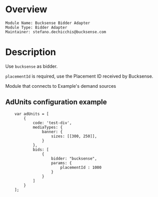 # Overview

```
Module Name: Bucksense Bidder Adapter
Module Type: Bidder Adapter
Maintainer: stefano.dechicchis@bucksense.com
```

# Description

Use `bucksense` as bidder.

`placementId` is required, use the Placement ID received by Bucksense.


Module that connects to Example's demand sources

## AdUnits configuration example
```
    var adUnits = [
        {
            code: 'test-div',
            mediaTypes: {
                banner: {
                    sizes: [[300, 250]],
                }
            },
            bids: [
                {
                    bidder: "bucksense",
                    params: {
                        placementId : 1000
                    }
                }
            ]
        }
    ];
```